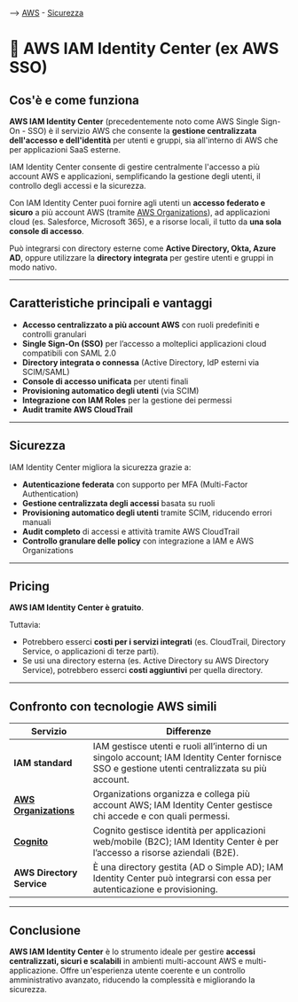 --> [AWS](/00-Intro/AWS.md)  -  [Sicurezza](/09-Sicurezza-Compliance-Governance/Sicurezza-Compliance-Governance.md)

# 👤 AWS IAM Identity Center (ex AWS SSO)

## Cos'è e come funziona

**AWS IAM Identity Center** (precedentemente noto come AWS Single Sign-On - SSO) è il servizio AWS che consente la **gestione centralizzata dell'accesso e dell'identità** per utenti e gruppi, sia all'interno di AWS che per applicazioni SaaS esterne.

IAM Identity Center consente di gestire centralmente l'accesso a più account AWS e applicazioni, semplificando la gestione degli utenti, il controllo degli accessi e la sicurezza.

Con IAM Identity Center puoi fornire agli utenti un **accesso federato e sicuro** a più account AWS (tramite [AWS Organizations](/09-Sicurezza-Compliance-Governance/Compliance-e-Governance/AWS-Organizations.md)), ad applicazioni cloud (es. Salesforce, Microsoft 365), e a risorse locali, il tutto da **una sola console di accesso**.

Può integrarsi con directory esterne come **Active Directory, Okta, Azure AD**, oppure utilizzare la **directory integrata** per gestire utenti e gruppi in modo nativo.

---

## Caratteristiche principali e vantaggi

- **Accesso centralizzato a più account AWS** con ruoli predefiniti e controlli granulari
- **Single Sign-On (SSO)** per l’accesso a molteplici applicazioni cloud compatibili con SAML 2.0
- **Directory integrata o connessa** (Active Directory, IdP esterni via SCIM/SAML)
- **Console di accesso unificata** per utenti finali
- **Provisioning automatico degli utenti** (via SCIM)
- **Integrazione con IAM Roles** per la gestione dei permessi
- **Audit tramite AWS CloudTrail**

---

## Sicurezza

IAM Identity Center migliora la sicurezza grazie a:
- **Autenticazione federata** con supporto per MFA (Multi-Factor Authentication)
- **Gestione centralizzata degli accessi** basata su ruoli
- **Provisioning automatico degli utenti** tramite SCIM, riducendo errori manuali
- **Audit completo** di accessi e attività tramite AWS CloudTrail
- **Controllo granulare delle policy** con integrazione a IAM e AWS Organizations

---

## Pricing

**AWS IAM Identity Center è gratuito**.

Tuttavia:
- Potrebbero esserci **costi per i servizi integrati** (es. CloudTrail, Directory Service, o applicazioni di terze parti).
- Se usi una directory esterna (es. Active Directory su AWS Directory Service), potrebbero esserci **costi aggiuntivi** per quella directory.

---

## Confronto con tecnologie AWS simili

| Servizio | Differenze |
|----------|------------|
| **IAM standard** | IAM gestisce utenti e ruoli all’interno di un singolo account; IAM Identity Center fornisce SSO e gestione utenti centralizzata su più account. |
| **[AWS Organizations](/09-Sicurezza-Compliance-Governance/Compliance-e-Governance/AWS-Organizations.md)** | Organizations organizza e collega più account AWS; IAM Identity Center gestisce chi accede e con quali permessi. |
| **[Cognito](/09-Sicurezza-Compliance-Governance/Sicurezza/AWS-Cognito.md)** | Cognito gestisce identità per applicazioni web/mobile (B2C); IAM Identity Center è per l’accesso a risorse aziendali (B2E). |
| **AWS Directory Service** | È una directory gestita (AD o Simple AD); IAM Identity Center può integrarsi con essa per autenticazione e provisioning. |

---

## Conclusione

**AWS IAM Identity Center** è lo strumento ideale per gestire **accessi centralizzati, sicuri e scalabili** in ambienti multi-account AWS e multi-applicazione. Offre un'esperienza utente coerente e un controllo amministrativo avanzato, riducendo la complessità e migliorando la sicurezza.
